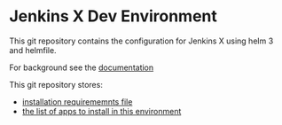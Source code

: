 # Jenkins X Dev Environment

This git repository contains the configuration for Jenkins X using helm 3 and helmfile.

For background see the [documentation](https://github.com/jenkins-x/enhancements/tree/master/proposals/2/docs)

This git repository stores:
 
 * [installation requirememnts file](jx-requirements.yml) 
 * [the list of apps to install in this environment](jx-apps.yml)